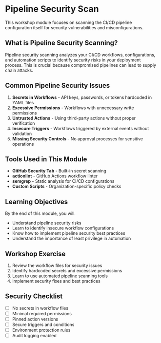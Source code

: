 # Pipeline Security Scan

This workshop module focuses on scanning the CI/CD pipeline configuration itself for security vulnerabilities and misconfigurations.

## What is Pipeline Security Scanning?

Pipeline security scanning analyzes your CI/CD workflows, configurations, and automation scripts to identify security risks in your deployment process. This is crucial because compromised pipelines can lead to supply chain attacks.

## Common Pipeline Security Issues

1. **Secrets in Workflows** - API keys, passwords, or tokens hardcoded in YAML files
2. **Excessive Permissions** - Workflows with unnecessary write permissions
3. **Untrusted Actions** - Using third-party actions without proper verification
4. **Insecure Triggers** - Workflows triggered by external events without validation
5. **Missing Security Controls** - No approval processes for sensitive operations

## Tools Used in This Module

- **GitHub Security Tab** - Built-in secret scanning
- **actionlint** - GitHub Actions workflow linter
- **semgrep** - Static analysis for CI/CD configurations
- **Custom Scripts** - Organization-specific policy checks

## Learning Objectives

By the end of this module, you will:
- Understand pipeline security risks
- Learn to identify insecure workflow configurations
- Know how to implement pipeline security best practices
- Understand the importance of least privilege in automation

## Workshop Exercise

1. Review the workflow files for security issues
2. Identify hardcoded secrets and excessive permissions
3. Learn to use automated pipeline scanning tools
4. Implement security fixes and best practices

## Security Checklist

- [ ] No secrets in workflow files
- [ ] Minimal required permissions
- [ ] Pinned action versions
- [ ] Secure triggers and conditions
- [ ] Environment protection rules
- [ ] Audit logging enabled
